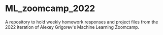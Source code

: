 # ML_zoomcamp_2022
A repository to hold weekly homework responses and project files from the 2022 iteration of Alexey Grigorev's Machine Learning Zoomcamp.
